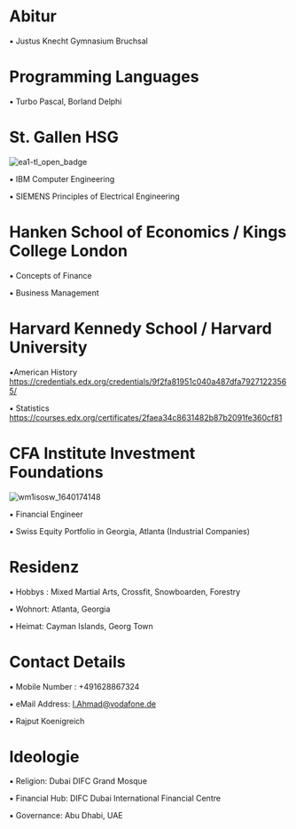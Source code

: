 # Abitur

▪︎ Justus Knecht Gymnasium Bruchsal 

# Programming Languages

▪︎ Turbo Pascal, Borland Delphi

# St. Gallen HSG 

![ea1-tl_open_badge](https://user-images.githubusercontent.com/95079463/151658291-bc2de3cf-efd4-4f38-bf4a-dde187391570.png)

▪︎ IBM Computer Engineering

▪︎ SIEMENS Principles of Electrical Engineering

# Hanken School of Economics / Kings College London 

▪︎ Concepts of Finance

▪︎ Business Management 

# Harvard Kennedy School / Harvard University 

▪︎American History  https://credentials.edx.org/credentials/9f2fa81951c040a487dfa79271223565/

▪︎ Statistics  https://courses.edx.org/certificates/2faea34c8631482b87b2091fe360cf81

# CFA Institute Investment Foundations

![wm1isosw_1640174148](https://user-images.githubusercontent.com/95079463/151157248-4fa7d6fe-7dc8-4cd3-a9e1-3263252d3028.png)

▪︎ Financial Engineer

▪︎ Swiss Equity Portfolio in Georgia, Atlanta (Industrial Companies)

# Residenz 

▪︎ Hobbys : Mixed Martial Arts, Crossfit, Snowboarden, Forestry 

▪︎ Wohnort: Atlanta, Georgia

▪︎ Heimat: Cayman Islands, Georg Town 


# Contact Details 

▪︎ Mobile Number : +491628867324

▪︎ eMail Address: I.Ahmad@vodafone.de 

▪︎ Rajput Koenigreich 

# Ideologie

▪︎ Religion: Dubai DIFC Grand Mosque 

▪︎ Financial Hub: DIFC Dubai International Financial Centre 

▪︎ Governance: Abu Dhabi,  UAE 
